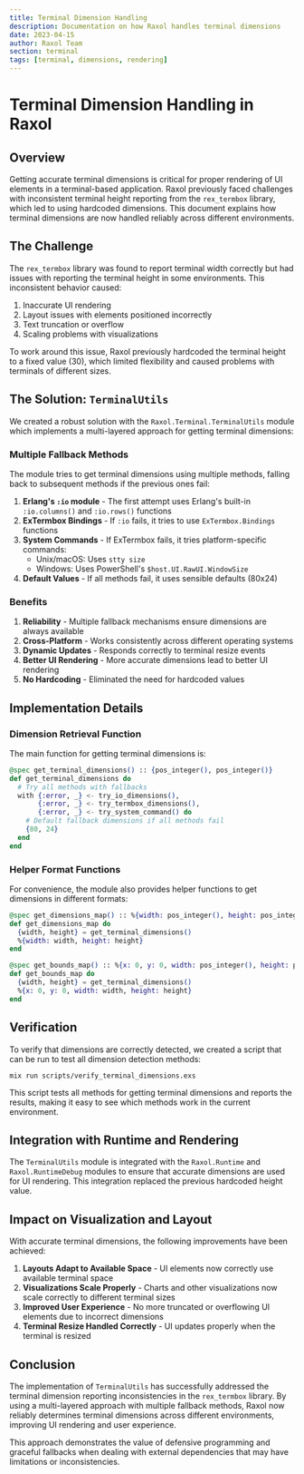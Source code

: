 ```yaml
---
title: Terminal Dimension Handling
description: Documentation on how Raxol handles terminal dimensions
date: 2023-04-15
author: Raxol Team
section: terminal
tags: [terminal, dimensions, rendering]
---
```


# Terminal Dimension Handling in Raxol

## Overview

Getting accurate terminal dimensions is critical for proper rendering of UI elements in a terminal-based application. Raxol previously faced challenges with inconsistent terminal height reporting from the `rex_termbox` library, which led to using hardcoded dimensions. This document explains how terminal dimensions are now handled reliably across different environments.

## The Challenge

The `rex_termbox` library was found to report terminal width correctly but had issues with reporting the terminal height in some environments. This inconsistent behavior caused:

1. Inaccurate UI rendering
2. Layout issues with elements positioned incorrectly
3. Text truncation or overflow
4. Scaling problems with visualizations

To work around this issue, Raxol previously hardcoded the terminal height to a fixed value (30), which limited flexibility and caused problems with terminals of different sizes.

## The Solution: `TerminalUtils`

We created a robust solution with the `Raxol.Terminal.TerminalUtils` module which implements a multi-layered approach for getting terminal dimensions:

### Multiple Fallback Methods

The module tries to get terminal dimensions using multiple methods, falling back to subsequent methods if the previous ones fail:

1. **Erlang's `:io` module** - The first attempt uses Erlang's built-in `:io.columns()` and `:io.rows()` functions
2. **ExTermbox Bindings** - If `:io` fails, it tries to use `ExTermbox.Bindings` functions
3. **System Commands** - If ExTermbox fails, it tries platform-specific commands:
   - Unix/macOS: Uses `stty size`
   - Windows: Uses PowerShell's `$host.UI.RawUI.WindowSize`
4. **Default Values** - If all methods fail, it uses sensible defaults (80x24)

### Benefits

1. **Reliability** - Multiple fallback mechanisms ensure dimensions are always available
2. **Cross-Platform** - Works consistently across different operating systems
3. **Dynamic Updates** - Responds correctly to terminal resize events
4. **Better UI Rendering** - More accurate dimensions lead to better UI rendering
5. **No Hardcoding** - Eliminated the need for hardcoded values

## Implementation Details

### Dimension Retrieval Function

The main function for getting terminal dimensions is:

```elixir
@spec get_terminal_dimensions() :: {pos_integer(), pos_integer()}
def get_terminal_dimensions do
  # Try all methods with fallbacks
  with {:error, _} <- try_io_dimensions(),
       {:error, _} <- try_termbox_dimensions(),
       {:error, _} <- try_system_command() do
    # Default fallback dimensions if all methods fail
    {80, 24}
  end
end
```

### Helper Format Functions

For convenience, the module also provides helper functions to get dimensions in different formats:

```elixir
@spec get_dimensions_map() :: %{width: pos_integer(), height: pos_integer()}
def get_dimensions_map do
  {width, height} = get_terminal_dimensions()
  %{width: width, height: height}
end

@spec get_bounds_map() :: %{x: 0, y: 0, width: pos_integer(), height: pos_integer()}
def get_bounds_map do
  {width, height} = get_terminal_dimensions()
  %{x: 0, y: 0, width: width, height: height}
end
```

## Verification

To verify that dimensions are correctly detected, we created a script that can be run to test all dimension detection methods:

```
mix run scripts/verify_terminal_dimensions.exs
```

This script tests all methods for getting terminal dimensions and reports the results, making it easy to see which methods work in the current environment.

## Integration with Runtime and Rendering

The `TerminalUtils` module is integrated with the `Raxol.Runtime` and `Raxol.RuntimeDebug` modules to ensure that accurate dimensions are used for UI rendering. This integration replaced the previous hardcoded height value.

## Impact on Visualization and Layout

With accurate terminal dimensions, the following improvements have been achieved:

1. **Layouts Adapt to Available Space** - UI elements now correctly use available terminal space
2. **Visualizations Scale Properly** - Charts and other visualizations now scale correctly to different terminal sizes
3. **Improved User Experience** - No more truncated or overflowing UI elements due to incorrect dimensions
4. **Terminal Resize Handled Correctly** - UI updates properly when the terminal is resized

## Conclusion

The implementation of `TerminalUtils` has successfully addressed the terminal dimension reporting inconsistencies in the `rex_termbox` library. By using a multi-layered approach with multiple fallback methods, Raxol now reliably determines terminal dimensions across different environments, improving UI rendering and user experience.

This approach demonstrates the value of defensive programming and graceful fallbacks when dealing with external dependencies that may have limitations or inconsistencies.
